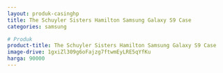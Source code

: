 ```yaml
---
layout: produk-casinghp
title: The Schuyler Sisters Hamilton Samsung Galaxy S9 Case
categories: samsung

# Produk
product-title: The Schuyler Sisters Hamilton Samsung Galaxy S9 Case
image-drive: 1gxiZl309g6oFajzg7ftwmEyLRE5qYfKu
harga: 90000
---
```

